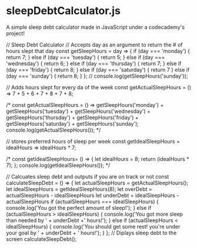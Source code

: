 # sleepDebtCalculator.js
A simple sleep debt calculator made in JavaScript under a codecademy's project! 

// Sleep Debt Calculator
// Accepts day as an argument to return the # of hours slept that day
const getSleepHours = day => {
  if (day === 'monday') {
    return 7;
  } else if (day === 'tuesday') {
    return 5;
  } else if (day === 'wednesday') {
    return 6;
  } else if (day === 'thursday') {
    return 7;
  } else if (day === 'friday') {
    return 8;
  } else if (day === 'saturday') {
    return 7
  } else if (day === 'sunday') {
    return 8;
  }
};
// console.log(getSleepHours('sunday'));

// Adds hours slept for every da of the week
const getActualSleepHours = () => 7 + 5 + 6 + 7 + 8 + 7 + 8;


/* 
const getActualSleepHours = () => 
getSleepHours('monday') + 
getSleepHours('tuesday') + 
getSleepHours('wednesday') + 
getSleepHours('thursday') + 
getSleepHours('friday') + 
getSleepHours('saturday') + 
getSleepHours('sunday');
console.log(getActualSleepHours());
*/

// stores preferred hours of sleep per week
const getIdealSleepHours = idealHours => idealHours * 7;

/*
const getIdealSleepHours= () => {
  let idealHours = 8;
  return (idealHours * 7);
};
console.log(getIdealSleepHours());
*/

// Calcuates sleep debt and outputs if you are on track or not
const calculateSleepDebt = () => {
  let actualSleepHours = getActualSleepHours();
  let idealSleepHours = getIdealSleepHours(8);
  let overDebt = actualSleepHours - idealSleepHours
  let underDebt = idealSleepHours - actualSleepHours
  if (actualSleepHours === idealSleepHours) {
    console.log('You got the perfect amount of sleep!');
  } else if (actualSleepHours > idealSleepHours) {
    console.log('You got more sleep than needed by ' + underDebt +' hours!');
  } else if (actualSleepHours < idealSleepHours) {
    console.log('You should get some rest! you\'re under your goal by ' + underDebt + ' hours!');
  }
};
// Diplays sleep debt to the screen
calculateSleepDebt();
